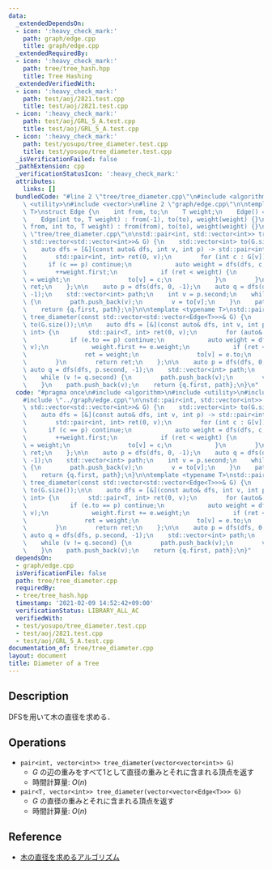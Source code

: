 ```yaml
---
data:
  _extendedDependsOn:
  - icon: ':heavy_check_mark:'
    path: graph/edge.cpp
    title: graph/edge.cpp
  _extendedRequiredBy:
  - icon: ':heavy_check_mark:'
    path: tree/tree_hash.hpp
    title: Tree Hashing
  _extendedVerifiedWith:
  - icon: ':heavy_check_mark:'
    path: test/aoj/2821.test.cpp
    title: test/aoj/2821.test.cpp
  - icon: ':heavy_check_mark:'
    path: test/aoj/GRL_5_A.test.cpp
    title: test/aoj/GRL_5_A.test.cpp
  - icon: ':heavy_check_mark:'
    path: test/yosupo/tree_diameter.test.cpp
    title: test/yosupo/tree_diameter.test.cpp
  _isVerificationFailed: false
  _pathExtension: cpp
  _verificationStatusIcon: ':heavy_check_mark:'
  attributes:
    links: []
  bundledCode: "#line 2 \"tree/tree_diameter.cpp\"\n#include <algorithm>\n#include\
    \ <utility>\n#include <vector>\n#line 2 \"graph/edge.cpp\"\n\ntemplate <typename\
    \ T>\nstruct Edge {\n    int from, to;\n    T weight;\n    Edge() = default;\n\
    \    Edge(int to, T weight) : from(-1), to(to), weight(weight) {}\n    Edge(int\
    \ from, int to, T weight) : from(from), to(to), weight(weight) {}\n};\n#line 6\
    \ \"tree/tree_diameter.cpp\"\n\nstd::pair<int, std::vector<int>> tree_diameter(const\
    \ std::vector<std::vector<int>>& G) {\n    std::vector<int> to(G.size());\n\n\
    \    auto dfs = [&](const auto& dfs, int v, int p) -> std::pair<int, int> {\n\
    \        std::pair<int, int> ret(0, v);\n        for (int c : G[v]) {\n      \
    \      if (c == p) continue;\n            auto weight = dfs(dfs, c, v);\n    \
    \        ++weight.first;\n            if (ret < weight) {\n                ret\
    \ = weight;\n                to[v] = c;\n            }\n        }\n        return\
    \ ret;\n    };\n\n    auto p = dfs(dfs, 0, -1);\n    auto q = dfs(dfs, p.second,\
    \ -1);\n    std::vector<int> path;\n    int v = p.second;\n    while (v != q.second)\
    \ {\n        path.push_back(v);\n        v = to[v];\n    }\n    path.push_back(v);\n\
    \    return {q.first, path};\n}\n\ntemplate <typename T>\nstd::pair<T, std::vector<int>>\
    \ tree_diameter(const std::vector<std::vector<Edge<T>>>& G) {\n    std::vector<int>\
    \ to(G.size());\n\n    auto dfs = [&](const auto& dfs, int v, int p) -> std::pair<T,\
    \ int> {\n        std::pair<T, int> ret(0, v);\n        for (auto& e : G[v]) {\n\
    \            if (e.to == p) continue;\n            auto weight = dfs(dfs, e.to,\
    \ v);\n            weight.first += e.weight;\n            if (ret < weight) {\n\
    \                ret = weight;\n                to[v] = e.to;\n            }\n\
    \        }\n        return ret;\n    };\n\n    auto p = dfs(dfs, 0, -1);\n   \
    \ auto q = dfs(dfs, p.second, -1);\n    std::vector<int> path;\n    int v = p.second;\n\
    \    while (v != q.second) {\n        path.push_back(v);\n        v = to[v];\n\
    \    }\n    path.push_back(v);\n    return {q.first, path};\n}\n"
  code: "#pragma once\n#include <algorithm>\n#include <utility>\n#include <vector>\n\
    #include \"../graph/edge.cpp\"\n\nstd::pair<int, std::vector<int>> tree_diameter(const\
    \ std::vector<std::vector<int>>& G) {\n    std::vector<int> to(G.size());\n\n\
    \    auto dfs = [&](const auto& dfs, int v, int p) -> std::pair<int, int> {\n\
    \        std::pair<int, int> ret(0, v);\n        for (int c : G[v]) {\n      \
    \      if (c == p) continue;\n            auto weight = dfs(dfs, c, v);\n    \
    \        ++weight.first;\n            if (ret < weight) {\n                ret\
    \ = weight;\n                to[v] = c;\n            }\n        }\n        return\
    \ ret;\n    };\n\n    auto p = dfs(dfs, 0, -1);\n    auto q = dfs(dfs, p.second,\
    \ -1);\n    std::vector<int> path;\n    int v = p.second;\n    while (v != q.second)\
    \ {\n        path.push_back(v);\n        v = to[v];\n    }\n    path.push_back(v);\n\
    \    return {q.first, path};\n}\n\ntemplate <typename T>\nstd::pair<T, std::vector<int>>\
    \ tree_diameter(const std::vector<std::vector<Edge<T>>>& G) {\n    std::vector<int>\
    \ to(G.size());\n\n    auto dfs = [&](const auto& dfs, int v, int p) -> std::pair<T,\
    \ int> {\n        std::pair<T, int> ret(0, v);\n        for (auto& e : G[v]) {\n\
    \            if (e.to == p) continue;\n            auto weight = dfs(dfs, e.to,\
    \ v);\n            weight.first += e.weight;\n            if (ret < weight) {\n\
    \                ret = weight;\n                to[v] = e.to;\n            }\n\
    \        }\n        return ret;\n    };\n\n    auto p = dfs(dfs, 0, -1);\n   \
    \ auto q = dfs(dfs, p.second, -1);\n    std::vector<int> path;\n    int v = p.second;\n\
    \    while (v != q.second) {\n        path.push_back(v);\n        v = to[v];\n\
    \    }\n    path.push_back(v);\n    return {q.first, path};\n}"
  dependsOn:
  - graph/edge.cpp
  isVerificationFile: false
  path: tree/tree_diameter.cpp
  requiredBy:
  - tree/tree_hash.hpp
  timestamp: '2021-02-09 14:52:42+09:00'
  verificationStatus: LIBRARY_ALL_AC
  verifiedWith:
  - test/yosupo/tree_diameter.test.cpp
  - test/aoj/2821.test.cpp
  - test/aoj/GRL_5_A.test.cpp
documentation_of: tree/tree_diameter.cpp
layout: document
title: Diameter of a Tree
---
```


## Description

DFSを用いて木の直径を求める．

## Operations

- `pair<int, vector<int>> tree_diameter(vector<vector<int>> G)`
    - $G$ の辺の重みをすべて1として直径の重みとそれに含まれる頂点を返す
    - 時間計算量: $O(n)$
- `pair<T, vector<int>> tree_diameter(vector<vector<Edge<T>>> G)`
    - $G$ の直径の重みとそれに含まれる頂点を返す
    - 時間計算量: $O(n)$

## Reference

- [木の直径を求めるアルゴリズム](https://algo-logic.info/tree-diameter/)